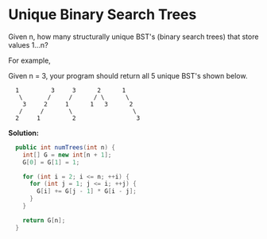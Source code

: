 # Unique Binary Search Trees

Given n, how many structurally unique BST's (binary search trees) that store values 1...n?

For example,

Given n = 3, your program should return all 5 unique BST's shown below.

```
  1         3     3      2      1
   \       /     /      / \      \
    3     2     1      1   3      2
   /     /       \                 \
  2     1         2                 3
```

**Solution:**

```java
  public int numTrees(int n) {
    int[] G = new int[n + 1];
    G[0] = G[1] = 1;

    for (int i = 2; i <= n; ++i) {
      for (int j = 1; j <= i; ++j) {
        G[i] += G[j - 1] * G[i - j];
      }
    }

    return G[n];
  }
```

